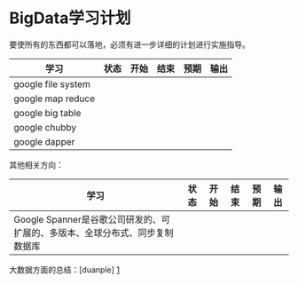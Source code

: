 # BigData学习计划

要使所有的东西都可以落地，必须有进一步详细的计划进行实施指导。

|学习|状态|开始|结束|预期|输出|
|---|---|---|---|---|---|
|google file system||||||
|google map reduce||||||
|google big table||||||
|google chubby ||||||
|google dapper||||||


其他相关方向：

|学习|状态|开始|结束|预期|输出|
|---|---|---|---|---|---|
|Google Spanner是谷歌公司研发的、可扩展的、多版本、全球分布式、同步复制数据库|||||


大数据方面的总结：[duanple] [1]

[1]: http://duanple.blog.163.com/blog/static/709717672011330101333271/ "duanple"